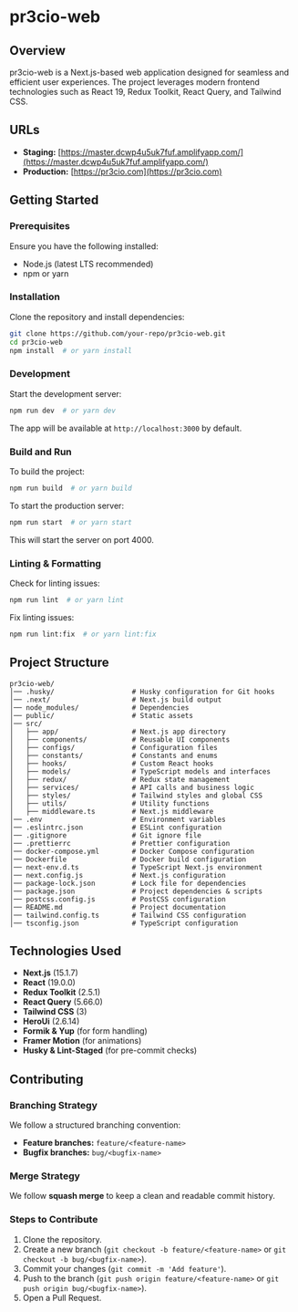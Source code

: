 # pr3cio-web

## Overview

pr3cio-web is a Next.js-based web application designed for seamless and efficient user experiences. The project leverages modern frontend technologies such as React 19, Redux Toolkit, React Query, and Tailwind CSS.

## URLs

- **Staging:** [https://master.dcwp4u5uk7fuf.amplifyapp.com/](https://master.dcwp4u5uk7fuf.amplifyapp.com/)
- **Production:** [https://pr3cio.com](https://pr3cio.com)

## Getting Started

### Prerequisites

Ensure you have the following installed:

- Node.js (latest LTS recommended)
- npm or yarn

### Installation

Clone the repository and install dependencies:

```sh
git clone https://github.com/your-repo/pr3cio-web.git
cd pr3cio-web
npm install  # or yarn install
```

### Development

Start the development server:

```sh
npm run dev  # or yarn dev
```

The app will be available at `http://localhost:3000` by default.

### Build and Run

To build the project:

```sh
npm run build  # or yarn build
```

To start the production server:

```sh
npm run start  # or yarn start
```

This will start the server on port 4000.

### Linting & Formatting

Check for linting issues:

```sh
npm run lint  # or yarn lint
```

Fix linting issues:

```sh
npm run lint:fix  # or yarn lint:fix
```

## Project Structure

```
pr3cio-web/
│── .husky/                   # Husky configuration for Git hooks
│── .next/                    # Next.js build output
│── node_modules/             # Dependencies
│── public/                   # Static assets
│── src/
│   ├── app/                  # Next.js app directory
│   ├── components/           # Reusable UI components
│   ├── configs/              # Configuration files
│   ├── constants/            # Constants and enums
│   ├── hooks/                # Custom React hooks
│   ├── models/               # TypeScript models and interfaces
│   ├── redux/                # Redux state management
│   ├── services/             # API calls and business logic
│   ├── styles/               # Tailwind styles and global CSS
│   ├── utils/                # Utility functions
│   ├── middleware.ts         # Next.js middleware
│── .env                      # Environment variables
│── .eslintrc.json            # ESLint configuration
│── .gitignore                # Git ignore file
│── .prettierrc               # Prettier configuration
│── docker-compose.yml        # Docker Compose configuration
│── Dockerfile                # Docker build configuration
│── next-env.d.ts             # TypeScript Next.js environment
│── next.config.js            # Next.js configuration
│── package-lock.json         # Lock file for dependencies
│── package.json              # Project dependencies & scripts
│── postcss.config.js         # PostCSS configuration
│── README.md                 # Project documentation
│── tailwind.config.ts        # Tailwind CSS configuration
│── tsconfig.json             # TypeScript configuration
```

## Technologies Used

- **Next.js** (15.1.7)
- **React** (19.0.0)
- **Redux Toolkit** (2.5.1)
- **React Query** (5.66.0)
- **Tailwind CSS** (3)
- **HeroUi** (2.6.14)
- **Formik & Yup** (for form handling)
- **Framer Motion** (for animations)
- **Husky & Lint-Staged** (for pre-commit checks)

## Contributing

### Branching Strategy

We follow a structured branching convention:

- **Feature branches:** `feature/<feature-name>`
- **Bugfix branches:** `bug/<bugfix-name>`

### Merge Strategy

We follow **squash merge** to keep a clean and readable commit history.

### Steps to Contribute

1. Clone the repository.
2. Create a new branch (`git checkout -b feature/<feature-name>` or `git checkout -b bug/<bugfix-name>`).
3. Commit your changes (`git commit -m 'Add feature'`).
4. Push to the branch (`git push origin feature/<feature-name>` or `git push origin bug/<bugfix-name>`).
5. Open a Pull Request.
